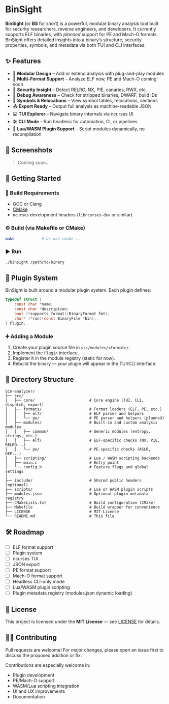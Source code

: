 # BinSight

**BinSight** (or **BS** for short) is a powerful, modular binary analysis tool built for security researchers, reverse engineers, and developers. It currently supports ELF binaries, with *planned* support for PE and Mach-O formats. BinSight offers detailed insights into a binary’s structure, security properties, symbols, and metadata via both TUI and CLI interfaces.

## ✨ Features

- 🧩 **Modular Design** – Add or extend analysis with plug-and-play modules
- 🧠 **Multi-Format Support** – Analyze ELF now, PE and Mach-O coming soon
- 🔐 **Security Insight** – Detect RELRO, NX, PIE, canaries, RWX, etc.
- 🧵 **Debug Awareness** – Check for stripped binaries, DWARF, build IDs
- 🔎 **Symbols & Relocations** – View symbol tables, relocations, sections
- 📤 **Export Ready** – Output full analysis as machine-readable JSON
- 💻 **TUI Explorer** – Navigate binary internals via ncurses UI
- 🛠️ **CLI Mode** – Run headless for automation, CI, or pipelines
- 🧬 **Lua/WASM Plugin Support** – Script modules dynamically, no recompilation

## 📸 Screenshots

> Coming soon...

## 🚀 Getting Started

### 🔧 Build Requirements

- GCC or Clang
- [CMake](https://cmake.org/)
- `ncurses` development headers (`libncurses-dev` or similar)

### ⚙️ Build (via Makefile or CMake)

```bash
make            # or use cmake ..
````

### ▶️ Run

```bash
./binsight /path/to/binary
```

## 🧩 Plugin System

BinSight is built around a modular plugin system. Each plugin defines:

```c
typedef struct {
    const char *name;
    const char *description;
    bool (*supports_format)(BinaryFormat fmt);
    char* (*run)(const BinaryFile *bin);
} Plugin;
```

### ➕ Adding a Module

1. Create your plugin source file in `src/modules/<format>/`.
2. Implement the `Plugin` interface.
3. Register it in the module registry (static for now).
4. Rebuild the binary — your plugin will appear in the TUI/CLI interface.

## 📂 Directory Structure

```text
bin-analyzer/
├── src/
│   ├── core/                        # Core engine (TUI, CLI, dispatch, export)
│   ├── formats/                     # Format loaders (ELF, PE, etc.)
│   │   ├── elf/                     # ELF parser and helpers
│   │   └── pe/                      # PE parser and helpers (planned)
│   ├── modules/                     # Built-in and custom analysis modules
│   │   ├── common/                  # Generic modules (entropy, strings, etc.)
│   │   ├── elf/                     # ELF-specific checks (NX, PIE, RELRO...)
│   │   └── pe/                      # PE-specific checks (ASLR, DEP...)
│   ├── scripting/                   # Lua / WASM scripting backends
│   ├── main.c                       # Entry point
│   └── config.h                     # Feature flags and global settings
│
├── include/                         # Shared public headers (optional)
├── scripts/                         # Lua or WASM plugin scripts
├── modules.json                     # Optional plugin metadata registry
├── CMakeLists.txt                   # Build configuration (CMake)
├── Makefile                         # Build wrapper for convenience
├── LICENSE                          # MIT License
└── README.md                        # This file
```

## 🛠️ Roadmap

* [ ] ELF format support
* [ ] Plugin system
* [ ] ncurses TUI
* [ ] JSON export
* [ ] PE format support
* [ ] Mach-O format support
* [ ] Headless CLI-only mode
* [ ] Lua/WASM plugin scripting
* [ ] Plugin metadata registry (modules.json dynamic loading)

## 📜 License

This project is licensed under the **MIT License** — see [LICENSE](LICENSE) for details.

## 🧑‍💻 Contributing

Pull requests are welcome! For major changes, please open an issue first to discuss the proposed addition or fix.

Contributions are especially welcome in:

* Plugin development
* PE/Mach-O support
* WASM/Lua scripting integration
* UI and UX improvements
* Documentation
